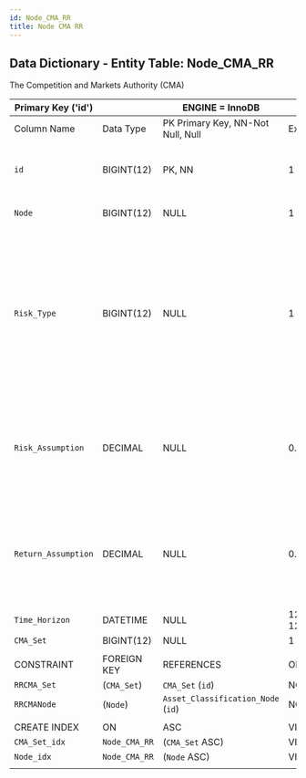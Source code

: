 ```yaml
---
id: Node_CMA_RR
title: Node CMA RR
---
```


## Data Dictionary - Entity Table: Node_CMA_RR

The Competition and Markets Authority (CMA)


| Primary Key ('id')||ENGINE = InnoDB|||
|---|---|---|---|---|
|Column Name|Data Type|PK Primary Key, NN-Not Null, Null|Example|Comments|
||
|`id`|BIGINT(12)|PK, NN|1|PrimaryKey-ID, Not Null (auto creates)|
|`Node`|BIGINT(12)|NULL|1|Asset classification node|
|`Risk_Type`|BIGINT(12)|NULL|1|Risk type id, e.g. name may be related to investment strategy risk type: Yield, Income, Balanced, Growth, Equity. Or could be like volatility, VAR, etc|
|`Risk_Assumption`|DECIMAL|NULL|0.8|Risk assumption according to IPS, investment strategy, asset class or benchmark|
|`Return_Assumption`|DECIMAL|NULL|0.14|Return assumption according to IPS, investment strategy, asset class or benchmark|
|`Time_Horizon`|DATETIME|NULL|12/31/2030 12:00|Investment horizon|
|`CMA_Set`|BIGINT(12)|NULL|1|CMA set id|
||
|CONSTRAINT|FOREIGN KEY|REFERENCES|ON DELETE|ON UPDATE|
|`RRCMA_Set`|(`CMA_Set`)|`CMA_Set` (`id`)| NO ACTION|NO ACTION|
|`RRCMANode`|(`Node`)|`Asset_Classification_Node` (`id`)| NO ACTION|NO ACTION|
||
|CREATE INDEX|ON|ASC|VISABLE||
|`CMA_Set_idx`|`Node_CMA_RR`|(`CMA_Set` ASC) | VISIBLE||
|`Node_idx`|`Node_CMA_RR`|(`Node` ASC) | VISIBLE||
||	
